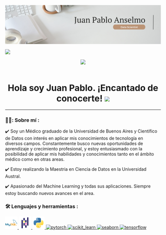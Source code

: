 <div id="header" align="center">
  <img src="https://github.com/JuanPabloAnselmo/JuanPabloAnselmo/blob/main/Banner%20Github.png" width="800"/>
</div>

[![](https://img.shields.io/badge/LinkedIn-0077B5?style=for-the-badge&logo=linkedin&logoColor=white)](https://www.linkedin.com/in/noelianav/)

<div id="header" align="center">
    <img src= "https://img.shields.io/badge/LinkedIn-0077B5?style=for-the-badge&logo=linkedin&logoColor=white"/>
  </a>

<div id="badges" align="center">
<img src="https://visitor-badge-reloaded.herokuapp.com/badge?page_id=JuanPabloAnselmo&color=00cf00" alt=""/>
  
 <h1>
  Hola soy Juan Pablo. ¡Encantado de conocerte!
  <img src="https://media.giphy.com/media/hvRJCLFzcasrR4ia7z/giphy.gif" width="30px"/>
</h1>
  
 ---
 <div id="header" align="left">

### 👨‍💻: Sobre mí :

:heavy_check_mark: Soy un Médico graduado de la Universidad de Buenos Aires y Científico de Datos con interés en aplicar mis conocimientos de tecnología en diversos campos. 
Constantemente busco nuevas oportunidades de aprendizaje y crecimiento profesional, y estoy entusiasmado con la posibilidad de aplicar mis habilidades y conocimientos tanto en el ámbito médico como en otras areas.
   
:heavy_check_mark: Estoy realizando la Maestria en Ciencia de Datos en la Universidad Austral.
   
:heavy_check_mark: Apasionado del Machine Learning y todas sus aplicaciones. Siempre estoy buscando nuevos avances en el area.
   
### :hammer_and_wrench: Lenguajes y herramientas :

<p align="left"> <a href="https://www.mysql.com/" target="_blank" rel="noreferrer"> <img src="https://raw.githubusercontent.com/devicons/devicon/master/icons/mysql/mysql-original-wordmark.svg" alt="mysql" width="40" height="40"/> </a> <a href="https://pandas.pydata.org/" target="_blank" rel="noreferrer"> <img src="https://raw.githubusercontent.com/devicons/devicon/2ae2a900d2f041da66e950e4d48052658d850630/icons/pandas/pandas-original.svg" alt="pandas" width="40" height="40"/> </a> <a href="https://www.python.org" target="_blank" rel="noreferrer"> <img src="https://raw.githubusercontent.com/devicons/devicon/master/icons/python/python-original.svg" alt="python" width="40" height="40"/> </a> <a href="https://pytorch.org/" target="_blank" rel="noreferrer"> <img src="https://www.vectorlogo.zone/logos/pytorch/pytorch-icon.svg" alt="pytorch" width="40" height="40"/> </a> <a href="https://scikit-learn.org/" target="_blank" rel="noreferrer"> <img src="https://upload.wikimedia.org/wikipedia/commons/0/05/Scikit_learn_logo_small.svg" alt="scikit_learn" width="40" height="40"/> </a> <a href="https://seaborn.pydata.org/" target="_blank" rel="noreferrer"> <img src="https://seaborn.pydata.org/_images/logo-mark-lightbg.svg" alt="seaborn" width="40" height="40"/> </a> <a href="https://www.tensorflow.org" target="_blank" rel="noreferrer"> <img src="https://www.vectorlogo.zone/logos/tensorflow/tensorflow-icon.svg" alt="tensorflow" width="40" height="40"/> </a> </p>

</div>

